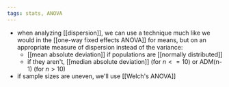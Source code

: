 ```yaml
---
tags: stats, ANOVA
---
```


- when analyzing [[dispersion]], we can use a technique much like we would in the [[one-way fixed effects ANOVA]] for means, but on an appropriate measure of dispersion instead of the variance:
	- [[mean absolute deviation]] if populations are [[normally distributed]]
	- if they aren't, [[median absolute deviation]] (for $n <= 10$) or ADM(n-1) (for $n > 10$)
- if sample sizes are uneven, we'll use [[Welch's ANOVA]]
